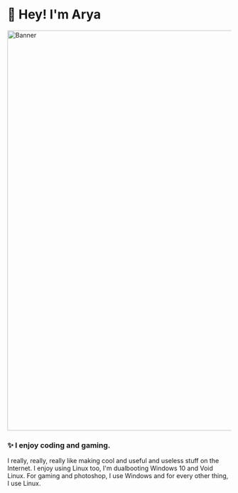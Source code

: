 # 👋 Hey! I'm Arya
<img src="https://github.com/notarya01/notarya01/blob/main/banner.png" alt="Banner" width="900"/>

### ✨ I enjoy coding and gaming.
I really, really, really like making cool and useful and useless stuff on the Internet. I enjoy using Linux too, I'm dualbooting Windows 10 and Void Linux.
For gaming and photoshop, I use Windows and for every other thing, I use Linux. 

